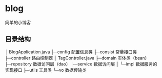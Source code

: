# blog
简单的小博客

## 目录结构
│  BlogApplication.java
├─config                       配置信息类
├─consist                      常量接口类
├─controller                   路由控制器
│      TagController.java
├─domain                       实体类（bean）
├─repository                   数据访问层（dao）
├─service                      数据访问层
│  └─impl                     数据服务的实现接口
├─utils                        工具类
└─vo                           数据传输类


